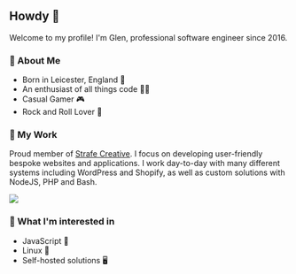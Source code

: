 ## Howdy 👋

Welcome to my profile! I'm Glen, professional software engineer since 2016.

### 🙋 About Me
- Born in Leicester, England 🏴󠁧󠁢󠁥󠁮󠁧󠁿
- An enthusiast of all things code 👨‍💻
- Casual Gamer 🎮
- Rock and Roll Lover 🤘

### 🏡 My Work
Proud member of [Strafe Creative](https://www.strafecreative.co.uk/). I focus on developing user-friendly bespoke websites and applications. I work day-to-day with many different systems including WordPress and Shopify, as well as custom solutions with NodeJS, PHP and Bash.

<img src="https://github-readme-streak-stats.herokuapp.com/?user=glensatchwell"/>

### 👀 What I'm interested in
- JavaScript 💛
- Linux 🐧
- Self-hosted solutions 🖥
